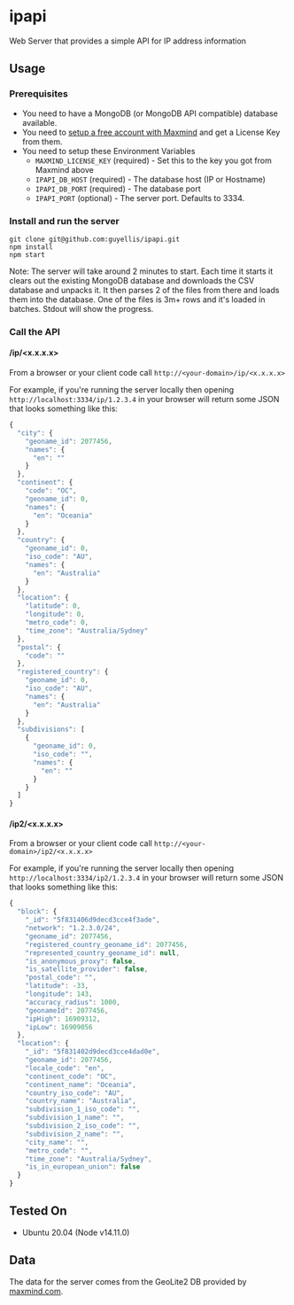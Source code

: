# ipapi

Web Server that provides a simple API for IP address information

## Usage

### Prerequisites

- You need to have a MongoDB (or MongoDB API compatible) database available.
- You need to [setup a free account with Maxmind](https://dev.maxmind.com/geoip/geoip2/geolite2/) and get a License Key from them.
- You need to setup these Environment Variables
  - `MAXMIND_LICENSE_KEY` (required) - Set this to the key you got from Maxmind above
  - `IPAPI_DB_HOST` (required) - The database host (IP or Hostname)
  - `IPAPI_DB_PORT` (required) - The database port
  - `IPAPI_PORT` (optional) - The server port. Defaults to 3334.

### Install and run the server

```
git clone git@github.com:guyellis/ipapi.git
npm install
npm start
```

Note: The server will take around 2 minutes to start. Each time it starts it clears out the existing MongoDB database and downloads the CSV database and unpacks it. It then parses 2 of the files from there and loads them into the database. One of the files is 3m+ rows and it's loaded in batches. Stdout will show the progress.

### Call the API

#### /ip/<x.x.x.x>

From a browser or your client code call `http://<your-domain>/ip/<x.x.x.x>`

For example, if you're running the server locally then opening `http://localhost:3334/ip/1.2.3.4` in your browser will return some JSON that looks something like this:

```javascript
{
  "city": {
    "geoname_id": 2077456,
    "names": {
      "en": ""
    }
  },
  "continent": {
    "code": "OC",
    "geoname_id": 0,
    "names": {
      "en": "Oceania"
    }
  },
  "country": {
    "geoname_id": 0,
    "iso_code": "AU",
    "names": {
      "en": "Australia"
    }
  },
  "location": {
    "latitude": 0,
    "longitude": 0,
    "metro_code": 0,
    "time_zone": "Australia/Sydney"
  },
  "postal": {
    "code": ""
  },
  "registered_country": {
    "geoname_id": 0,
    "iso_code": "AU",
    "names": {
      "en": "Australia"
    }
  },
  "subdivisions": [
    {
      "geoname_id": 0,
      "iso_code": "",
      "names": {
        "en": ""
      }
    }
  ]
}
```

#### /ip2/<x.x.x.x>

From a browser or your client code call `http://<your-domain>/ip2/<x.x.x.x>`

For example, if you're running the server locally then opening `http://localhost:3334/ip2/1.2.3.4` in your browser will return some JSON that looks something like this:

```javascript
{
  "block": {
    "_id": "5f831406d9decd3cce4f3ade",
    "network": "1.2.3.0/24",
    "geoname_id": 2077456,
    "registered_country_geoname_id": 2077456,
    "represented_country_geoname_id": null,
    "is_anonymous_proxy": false,
    "is_satellite_provider": false,
    "postal_code": "",
    "latitude": -33,
    "longitude": 143,
    "accuracy_radius": 1000,
    "geonameId": 2077456,
    "ipHigh": 16909312,
    "ipLow": 16909056
  },
  "location": {
    "_id": "5f831402d9decd3cce4dad0e",
    "geoname_id": 2077456,
    "locale_code": "en",
    "continent_code": "OC",
    "continent_name": "Oceania",
    "country_iso_code": "AU",
    "country_name": "Australia",
    "subdivision_1_iso_code": "",
    "subdivision_1_name": "",
    "subdivision_2_iso_code": "",
    "subdivision_2_name": "",
    "city_name": "",
    "metro_code": "",
    "time_zone": "Australia/Sydney",
    "is_in_european_union": false
  }
}
```

## Tested On

* Ubuntu 20.04 (Node v14.11.0)

## Data

The data for the server comes from the GeoLite2 DB provided by [maxmind.com](http://www.maxmind.com).

